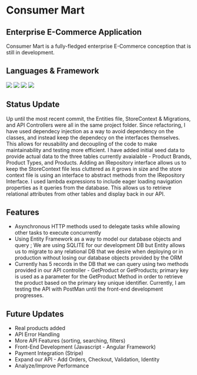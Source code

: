 # Consumer Mart 



## Enterprise E-Commerce Application 
Consumer Mart is a fully-fledged enterprise E-Commerce conception that is still in development.  


## Languages & Framework
![](https://img.shields.io/badge/FrontEnd-Angular-informational?style=flat&logo=<LOGO_NAME>&logoColor=white&color=5F7FF6)
![](https://img.shields.io/badge/Framework-.NET-informational?style=flat&logo=<LOGO_NAME>&logoColor=white&color=5F7FF6)
![](https://img.shields.io/badge/Database-SQLITE-informational?style=flat&logo=<LOGO_NAME>&logoColor=white&color=5F7FF6)
![](https://img.shields.io/badge/BackEnd-C-informational?style=flat&logo=<LOGO_NAME>&logoColor=white&color=5F7FF6)

## Status Update

Up until the most recent commit, the Entities file, StoreContext & Migrations, and API Controllers were all in the same project folder.  Since refactoring, I have used dependecy injection as a way to avoid dependency on the classes, and instead keep the dependecy on the interfaces themselves.  This allows for reusability and decoupling of the code to make maintainability and testing more efficient.  I have added initial seed data to provide actual data to the three tables currently avaialable - Product Brands, Product Types, and Products.  Adding an IRepository interface allows us to keep the StoreContext file less cluttered as it grows in size and the store context file is using an interface to abstract methods from the IRepository Interface.  I used lambda expressions to include eager loading navigation properties as it queries from the database.  This allows us to retrieve relational attributes from other tables and display back in our API.  

## Features

- Asynchronous HTTP methods used to delegate tasks while allowing other tasks to execute concurrently
- Using Entity Framework as a way to model our database objects and query ;  We are using SQLITE for our development DB but Entity allows us to migrate to any relational DB that we desire when deploying or in production without losing our database objects provided by the ORM
- Currently has 5 records in the DB that we can query using two methods provided in our API controller - GetProduct or GetProducts;  primary key is used as a parameter for the GetProduct Method in order to retrieve the product based on the primary key unique identifier.  Currently, I am testing the API with PostMan until the front-end development progresses. 

## Future Updates

- Real products added
- API Error Handling
- More API Features (sorting, searching, filters)
- Front-End Development (Javascript - Angular Framework)
- Payment Integration (Stripe)
- Expand our API - Add Orders, Checkout, Validation, Identity
- Analyze/Improve Performance 


